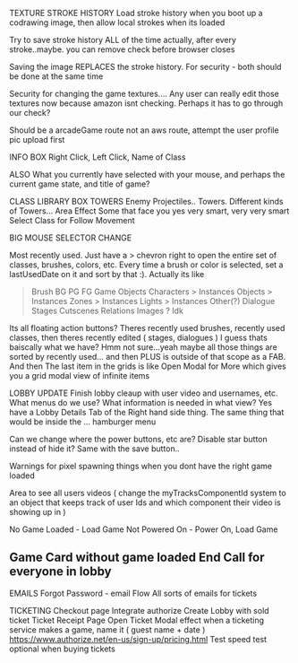 TEXTURE STROKE HISTORY
  Load stroke history when you boot up a codrawing image, then allow local strokes when its loaded

  Try to save stroke history ALL of the time actually, after every stroke..maybe. you can remove check before browser closes

  Saving the image REPLACES the stroke history. For security - both should be done at the same time

  Security for changing the game textures.... Any user can really edit those textures now because amazon isnt checking. Perhaps it has to go through our check?

  Should be a arcadeGame route not an aws route, attempt the user profile pic upload first

INFO BOX
  Right Click, Left Click, Name of Class

  ALSO What you currently have selected with your mouse, and perhaps the current game state, and title of game?

CLASS LIBRARY BOX
  TOWERS
  Enemy Projectiles.. Towers. Different kinds of Towers... Area Effect
  Some that face you
  yes very smart, very very smart
  Select Class for Follow Movement 

BIG MOUSE SELECTOR CHANGE

Most recently used. Just have a > chevron right to open the entire set of classes, brushes, colors, etc. Every time a brush or color is selected, set a lastUsedDate on it and sort by that :). Actually its like 
  > Brush 
    BG
    PG
    FG
  > Game Objects 
    Characters
      > Instances
    Objects
      > Instances
    Zones
      > Instances
    Lights
      > Instances
  > Other(?)
    Dialogue
    Stages
    Cutscenes
    Relations
    Images
  ? Idk

Its all floating action buttons? Theres recently used brushes, recently used classes, then theres recently edited ( stages, dialogues ) I guess thats baiscally what we have? Hmm not sure...yeah maybe all those things are sorted by recently used... and then PLUS is outside of that scope as a FAB. And then The last item in the grids is like Open Modal for More which gives you a grid modal view of infinite items


LOBBY UPDATE
  Finish lobby cleaup with user video and usernames, etc. What menus do we use? What information is needed in what view? Yes have a Lobby Details Tab of the Right hand side thing. The same thing that would be inside the ... hamburger menu
  
  Can we change where the power buttons, etc are? Disable star button instead of hide it? Same with the save button..

  Warnings for pixel spawning things when you dont have the right game loaded

  Area to see all users videos ( change the myTracksComponentId system to an object that keeps track of user Ids and which component their video is showing up in )

  No Game Loaded - Load Game
  Not Powered On - Power On, Load Game

  Game Card without game loaded
  End Call for everyone in lobby
----

EMAILS
  Forgot Password - email Flow
  All sorts of emails for tickets

TICKETING
  Checkout page
    Integrate authorize
    Create Lobby with sold ticket
  Ticket Receipt Page
  Open Ticket Modal effect
  when a ticketing service makes a game, name it ( guest name + date )
  https://www.authorize.net/en-us/sign-up/pricing.html
  Test speed test optional when buying tickets 


